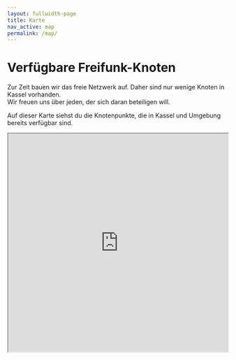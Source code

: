 ```yaml
---
layout: fullwidth-page
title: Karte
nav_active: map
permalink: /map/
---
```


# Verfügbare Freifunk-Knoten

Zur Zeit bauen wir das freie Netzwerk auf. Daher sind nur wenige Knoten in Kassel vorhanden.  
Wir freuen uns über jeden, der sich daran beteiligen will.

Auf dieser Karte siehst du die Knotenpunkte, die in Kassel und Umgebung bereits verfügbar sind.

<iframe height="500" width="100%" src="http://www.freifunk-karte.de/?lat=51.31571&lng=9.49784&z=12"></iframe>
